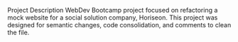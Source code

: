 Project Description
WebDev Bootcamp project focused on refactoring a mock website for a social solution company, Horiseon.
This project was designed for semantic changes, code consolidation, and comments to clean the file.


